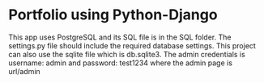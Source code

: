 # Portfolio using Python-Django
This app uses PostgreSQL and its SQL file is in the SQL folder. The settings.py file should include the required database settings. This project can also use the sqlite file which is db.sqlite3. The admin credentials is username: admin and password: test1234 where the admin page is url/admin
